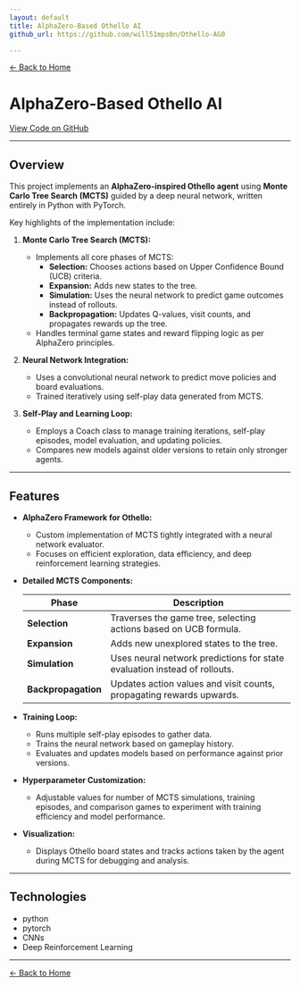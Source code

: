 ```yaml
---
layout: default
title: AlphaZero-Based Othello AI
github_url: https://github.com/will51mps0n/Othello-AG0

---
```


[← Back to Home](../index.html)

# AlphaZero-Based Othello AI  
[View Code on GitHub](https://github.com/will51mps0n/Othello-AG0)

---

## Overview

This project implements an **AlphaZero-inspired Othello agent** using **Monte Carlo Tree Search (MCTS)** guided by a deep neural network, written entirely in Python with PyTorch.

Key highlights of the implementation include:

1. **Monte Carlo Tree Search (MCTS):**
   - Implements all core phases of MCTS:
     - **Selection:** Chooses actions based on Upper Confidence Bound (UCB) criteria.
     - **Expansion:** Adds new states to the tree.
     - **Simulation:** Uses the neural network to predict game outcomes instead of rollouts.
     - **Backpropagation:** Updates Q-values, visit counts, and propagates rewards up the tree.
   - Handles terminal game states and reward flipping logic as per AlphaZero principles.

2. **Neural Network Integration:**
   - Uses a convolutional neural network to predict move policies and board evaluations.
   - Trained iteratively using self-play data generated from MCTS.

3. **Self-Play and Learning Loop:**
   - Employs a Coach class to manage training iterations, self-play episodes, model evaluation, and updating policies.
   - Compares new models against older versions to retain only stronger agents.

---

## Features

- **AlphaZero Framework for Othello:**
  - Custom implementation of MCTS tightly integrated with a neural network evaluator.
  - Focuses on efficient exploration, data efficiency, and deep reinforcement learning strategies.

- **Detailed MCTS Components:**

  | Phase           | Description                                                                 |
  |----------------|-----------------------------------------------------------------------------|
  | **Selection**    | Traverses the game tree, selecting actions based on UCB formula.            |
  | **Expansion**    | Adds new unexplored states to the tree.                                     |
  | **Simulation**   | Uses neural network predictions for state evaluation instead of rollouts.   |
  | **Backpropagation** | Updates action values and visit counts, propagating rewards upwards.     |


- **Training Loop:**
  - Runs multiple self-play episodes to gather data.
  - Trains the neural network based on gameplay history.
  - Evaluates and updates models based on performance against prior versions.

- **Hyperparameter Customization:**
  - Adjustable values for number of MCTS simulations, training episodes, and comparison games to experiment with training efficiency and model performance.

- **Visualization:**
  - Displays Othello board states and tracks actions taken by the agent during MCTS for debugging and analysis.

---

## Technologies

- python
- pytorch
- CNNs
- Deep Reinforcement Learning

---

[← Back to Home](../index.html)